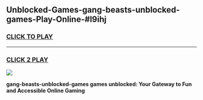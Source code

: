 
## Unblocked-Games-gang-beasts-unblocked-games-Play-Online-#l9ihj
<h3>
<a href="https://premium.freeplayer.one?title=gang-beasts-unblocked-games&ref=27F">CLICK TO PLAY</a></h3>
<hr>

<h3>
<a href="https://premium.freeplayer.one?title=gang-beasts-unblocked-games&ref=27F">CLICK 2 PLAY</a>
  
</h3>

<a href="https://premium.freeplayer.one?title=gang-beasts-unblocked-games&ref=27F"><img src="https://clearcache.store/games.png"></a>


**gang-beasts-unblocked-games games unblocked: Your Gateway to Fun and Accessible Online Gaming**
